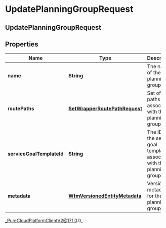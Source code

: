 # UpdatePlanningGroupRequest

## UpdatePlanningGroupRequest

## Properties

|Name | Type | Description | Notes|
|------------ | ------------- | ------------- | -------------|
| **name** | **String** | The name of the planning group | [optional] |
| **routePaths** | [**SetWrapperRoutePathRequest**](SetWrapperRoutePathRequest) | Set of route paths to associate with the planning group | [optional] |
| **serviceGoalTemplateId** | **String** | The ID of the service goal template to associate with this planning group | [optional] |
| **metadata** | [**WfmVersionedEntityMetadata**](WfmVersionedEntityMetadata) | Version metadata for the planning group | |



_PureCloudPlatformClientV2@171.0.0_

